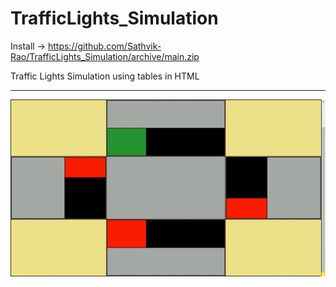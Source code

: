 # TrafficLights_Simulation

Install -> https://github.com/Sathvik-Rao/TrafficLights_Simulation/archive/main.zip

Traffic Lights Simulation using tables in HTML

----------------------------------------------------------------------------------------------------------

![](GIF/TrafficLights_Simulation.gif)
